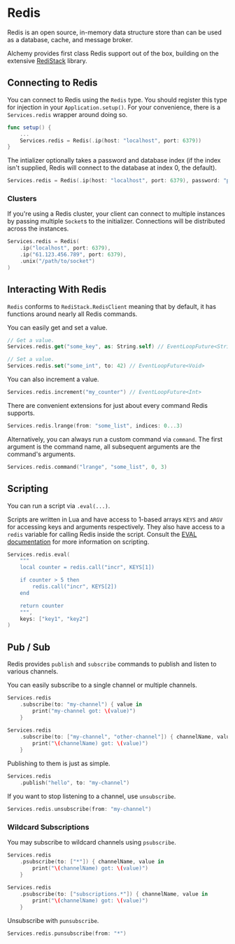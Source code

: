# Redis 

Redis is an open source, in-memory data structure store than can be used as a database, cache, and message broker.

Alchemy provides first class Redis support out of the box, building on the extensive [RediStack](https://github.com/Mordil/RediStack) library. 

## Connecting to Redis

You can connect to Redis using the `Redis` type. You should register this type for injection in your `Application.setup()`. For your convenience, there is a `Services.redis` wrapper around doing so. 

```swift
func setup() {
    ...
    Services.redis = Redis(.ip(host: "localhost", port: 6379))
}
```

The intializer optionally takes a password and database index (if the index isn't supplied, Redis will connect to the database at index 0, the default).

```swift
Services.redis = Redis(.ip(host: "localhost", port: 6379), password: "p@ssw0rd", database: 1)
```

### Clusters

If you're using a Redis cluster, your client can connect to multiple instances by passing multiple `Socket`s to the initializer. Connections will be distributed across the instances.

```swift
Services.redis = Redis(
    .ip("localhost", port: 6379),
    .ip("61.123.456.789", port: 6379),
    .unix("/path/to/socket")
)
```

## Interacting With Redis

`Redis` conforms to `RediStack.RedisClient` meaning that by default, it has functions around nearly all Redis commands.

You can easily get and set a value.

```swift
// Get a value.
Services.redis.get("some_key", as: String.self) // EventLoopFuture<String?>

// Set a value.
Services.redis.set("some_int", to: 42) // EventLoopFuture<Void>
```

You can also increment a value.
```swift
Services.redis.increment("my_counter") // EventLoopFuture<Int>
```

There are  convenient extensions for just about every command Redis supports. 

```swift
Services.redis.lrange(from: "some_list", indices: 0...3)
```

Alternatively, you can always run a custom command via `command`. The first argument is the command name, all subsequent arguments are the command's arguments.

```swift
Services.redis.command("lrange", "some_list", 0, 3)
```

## Scripting

You can run a script via `.eval(...)`. 

Scripts are written in Lua and have access to 1-based arrays `KEYS` and `ARGV` for accessing keys and arguments respectively. They also have access to a `redis` variable for calling Redis inside the script. Consult the [EVAL documentation](https://redis.io/commands/eval) for more information on scripting. 

```swift
Services.redis.eval(
    """
    local counter = redis.call("incr", KEYS[1])

    if counter > 5 then
        redis.call("incr", KEYS[2])
    end

    return counter
    """,
    keys: ["key1", "key2"]
)
```

## Pub / Sub

Redis provides `publish` and `subscribe` commands to publish and listen to various channels. 

You can easily subscribe to a single channel or multiple channels.

```swift
Services.redis
    .subscribe(to: "my-channel") { value in
        print("my-channel got: \(value)")
    }
    
Services.redis
    .subscribe(to: ["my-channel", "other-channel"]) { channelName, value in
        print("\(channelName) got: \(value)")
    }
```

Publishing to them is just as simple.

```swift
Services.redis
    .publish("hello", to: "my-channel")
```

If you want to stop listening to a channel, use `unsubscribe`.

```swift
Services.redis.unsubscribe(from: "my-channel")
```

### Wildcard Subscriptions

You may subscribe to wildcard channels using `psubscribe`. 

```swift
Services.redis
    .psubscribe(to: ["*"]) { channelName, value in
        print("\(channelName) got: \(value)")
    }
    
Services.redis
    .psubscribe(to: ["subscriptions.*"]) { channelName, value in
        print("\(channelName) got: \(value)")
    }
```

Unsubscribe with `punsubscribe`.

```swift
Services.redis.punsubscribe(from: "*")
```
